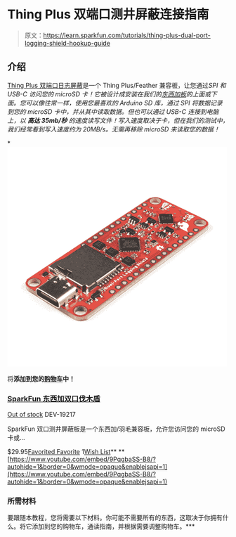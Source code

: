 # Thing Plus 双端口测井屏蔽连接指南

> 原文：<https://learn.sparkfun.com/tutorials/thing-plus-dual-port-logging-shield-hookup-guide>

## 介绍

[Thing Plus 双端口日志屏蔽](https://www.sparkfun.com/products/19217)是一个 Thing Plus/Feather 兼容板，让您通过*SPI 和 USB-C 访问您的 microSD 卡！它被设计成安装在我们的[东西加板](https://www.sparkfun.com/thing_plus)的上面或下面。您可以像往常一样，使用您最喜欢的 Arduino SD 库，通过 SPI 将数据记录到您的 microSD 卡中，并从其中读取数据。但也可以通过 USB-C 连接到电脑上，以 ***高达 35mb/秒*** 的速度读写文件！写入速度取决于卡，但在我们的测试中，我们经常看到写入速度约为 20MB/s。无需再移除 microSD 来读取您的数据！*

*[![SparkFun Thing Plus Dual-Port Logging Shield](img/ae24a636fa23044e967f66b981260ab2.png)](https://www.sparkfun.com/products/19217) 

将**添加到您的[购物车](https://www.sparkfun.com/cart)中！**

### [SparkFun 东西加双口伐木盾](https://www.sparkfun.com/products/19217)

[Out of stock](https://learn.sparkfun.com/static/bubbles/ "out of stock") DEV-19217

SparkFun 双口测井屏蔽板是一个东西加/羽毛兼容板，允许您访问您的 microSD 卡或…

$29.95[Favorited Favorite](# "Add to favorites") 1[Wish List](# "Add to wish list")** **[https://www.youtube.com/embed/9PqgbaSS-B8/?autohide=1&border=0&wmode=opaque&enablejsapi=1](https://www.youtube.com/embed/9PqgbaSS-B8/?autohide=1&border=0&wmode=opaque&enablejsapi=1)

### 所需材料

要跟随本教程，您将需要以下材料。你可能不需要所有的东西，这取决于你拥有什么。将它添加到您的购物车，通读指南，并根据需要调整购物车。***